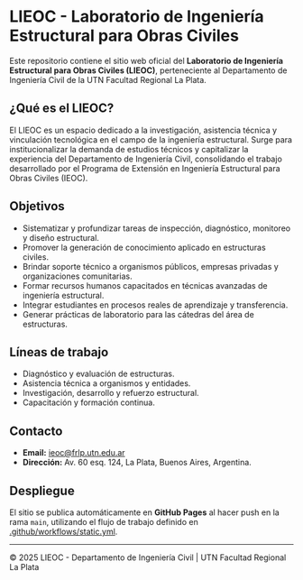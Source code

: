 # LIEOC - Laboratorio de Ingeniería Estructural para Obras Civiles

Este repositorio contiene el sitio web oficial del **Laboratorio de Ingeniería Estructural para Obras Civiles (LIEOC)**, perteneciente al Departamento de Ingeniería Civil de la UTN Facultad Regional La Plata.

## ¿Qué es el LIEOC?

El LIEOC es un espacio dedicado a la investigación, asistencia técnica y vinculación tecnológica en el campo de la ingeniería estructural. Surge para institucionalizar la demanda de estudios técnicos y capitalizar la experiencia del Departamento de Ingeniería Civil, consolidando el trabajo desarrollado por el Programa de Extensión en Ingeniería Estructural para Obras Civiles (IEOC).

## Objetivos

- Sistematizar y profundizar tareas de inspección, diagnóstico, monitoreo y diseño estructural.
- Promover la generación de conocimiento aplicado en estructuras civiles.
- Brindar soporte técnico a organismos públicos, empresas privadas y organizaciones comunitarias.
- Formar recursos humanos capacitados en técnicas avanzadas de ingeniería estructural.
- Integrar estudiantes en procesos reales de aprendizaje y transferencia.
- Generar prácticas de laboratorio para las cátedras del área de estructuras.

## Líneas de trabajo

- Diagnóstico y evaluación de estructuras.
- Asistencia técnica a organismos y entidades.
- Investigación, desarrollo y refuerzo estructural.
- Capacitación y formación continua.

## Contacto

- **Email:** [ieoc@frlp.utn.edu.ar](mailto:ieoc@frlp.utn.edu.ar)
- **Dirección:** Av. 60 esq. 124, La Plata, Buenos Aires, Argentina.

## Despliegue

El sitio se publica automáticamente en **GitHub Pages** al hacer push en la rama `main`, utilizando el flujo de trabajo definido en [.github/workflows/static.yml](.github/workflows/static.yml).

---

© 2025 LIEOC - Departamento de Ingeniería Civil | UTN Facultad Regional La Plata
